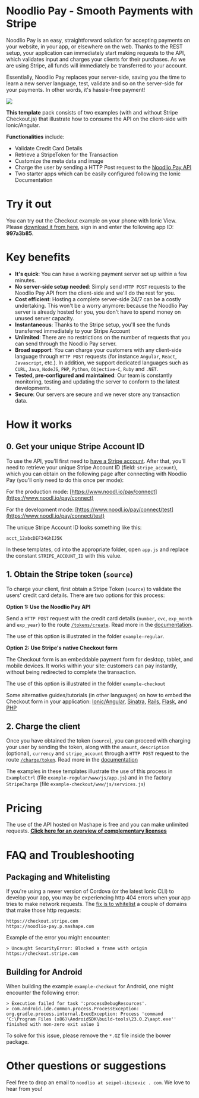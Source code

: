 # Noodlio Pay - Smooth Payments with Stripe

Noodlio Pay is an easy, straightforward solution for accepting payments on your website, in your app, or elsewhere on the web. Thanks to the REST setup, your application can immediately start making requests to the API, which validates input and charges your clients for their purchases. As we are using Stripe, all funds will immediately be transferred to your account.

Essentially, Noodlio Pay replaces your server-side, saving you the time to learn a new server language, test, validate and so on the server-side for your payments. In other words, it's hassle-free payment!

<img src="http://www.seipel-ibisevic.com/assets-external/noodlio-pay/banner.png">

**This template** pack consists of two examples (with and without Stripe Checkout.js) that illustrate how to consume the API on the client-side with Ionic/Angular.

**Functionalities** include:

- Validate Credit Card Details
- Retrieve a StripeToken for the Transaction
- Customize the meta data and image
- Charge the user by sending a HTTP Post request to the [Noodlio Pay API](https://market.mashape.com/noodlio/noodlio-pay-smooth-payments-with-stripe)
- Two starter apps  which can be easily configured following the Ionic Documentation

# Try it out
You can try out the Checkout example on your phone with Ionic View. Please [download it from here](https://view.ionic.io), sign in and enter the following app ID: **997a3b85**.

# Key benefits

- **It's quick**: You can have a working payment server set up within a few minutes.
- **No server-side setup needed**: Simply send `HTTP POST` requests to the Noodlio Pay API from the client-side and we'll do the rest for you.
- **Cost efficient**: Hosting a complete server-side 24/7 can be a costly undertaking. This won't be a worry anymore: because the Noodlio Pay server is already hosted for you, you don't have to spend money on unused server capacity.
- **Instantaneous**: Thanks to the Stripe setup, you'll see the funds transferred immediately to your Stripe Account
- **Unlimited**: There are no restrictions on the number of requests that you can send through the Noodlio Pay server.
- **Broad support**: You can charge your customers with any client-side language through `HTTP POST` requests (for instance `Angular`, `React`, `Javascript`, etc.). In addition, we support dedicated languages such as `CURL`, `Java`, `NodeJS`, `PHP`, `Python`, `Objective-C`, `Ruby` and `.NET`.
- **Tested, pre-configured and maintained**: Our team is constantly monitoring, testing and updating the server to conform to the latest developments.
- **Secure**: Our servers are secure and we never store any transaction data.

# How it works

## 0. Get your unique Stripe Account ID

To use the API, you'll first need to [have a  Stripe account](https://www.stripe.com). After that, you'll need to retrieve your unique Stripe Account ID (field: `stripe_account`), which you can obtain on the following page after connecting with Noodlio Pay (you'll only need to do this once per mode):

For the production mode:
[https://www.noodl.io/pay/connect](https://www.noodl.io/pay/connect)

For the development mode:
[https://www.noodl.io/pay/connect/test](https://www.noodl.io/pay/connect/test)

The unique Stripe Account ID looks something like this:

```
acct_12abcDEF34GhIJ5K
```

In these templates, cd into the appropriate folder, open `app.js` and replace the constant `STRIPE_ACCOUNT_ID` with this value.

## 1. Obtain the Stripe token (`source`)

To charge your client, first obtain a Stripe Token (`source`) to validate the users' credit card details. There are two options for this process:

**Option 1: Use the Noodlio Pay API**

Send a `HTTP POST` request with the credit card details (`number`, `cvc`, `exp_month` and `exp_year`) to the route [`/tokens/create`](https://market.mashape.com/noodlio/noodlio-pay-smooth-payments-with-stripe#tokens-create). Read more in the [documentation](https://market.mashape.com/noodlio/noodlio-pay-smooth-payments-with-stripe#tokens-create).

The use of this option is illustrated in the folder `example-regular`.

**Option 2: Use Stripe's native Checkout form**

The Checkout form is an embeddable payment form for desktop, tablet, and mobile devices. It works within your site: customers can pay instantly, without being redirected to complete the transaction.

The use of this option is illustrated in the folder `example-checkout`

Some alternative guides/tutorials (in other languages) on how to embed the Checkout form in your application: [Ionic/Angular](https://github.com/noodlio/noodlio-pay-ionic-example), [Sinatra](https://stripe.com/docs/checkout/sinatra), [Rails](https://stripe.com/docs/checkout/rails), [Flask](https://stripe.com/docs/checkout/flask), and [PHP](https://stripe.com/docs/checkout/php)

## 2. Charge the client

Once you have obtained the token (`source`), you can proceed with charging your user by sending the token, along with the `amount`, `description` (optional), `currency` and `stripe_account` through a `HTTP POST` request to the route [`/charge/token`](https://market.mashape.com/noodlio/noodlio-pay-smooth-payments-with-stripe#charge-token). Read more in the [documentation](https://market.mashape.com/noodlio/noodlio-pay-smooth-payments-with-stripe#charge-token)

The examples in these templates illustrate the use of this process in `ExampleCtrl` (file `example-regular/www/js/app.js`) and in the factory `StripeCharge` (file `example-checkout/www/js/services.js`)

# Pricing

The use of the API hosted on Mashape is free and you can make unlimited requests. [**Click here for an overview of complementary licenses**](https://www.noodl.io/pay/plans)

# FAQ and Troubleshooting

## Packaging and Whitelisting

If you're using a newer version of Cordova (or the latest Ionic CLI) to develop your app, you may be experiencing http 404 errors when your app tries to make network requests. The [fix is to whitelist](http://docs.ionic.io/docs/cordova-whitelist) a couple of domains that make those http requests:

```
https://checkout.stripe.com
https://noodlio-pay.p.mashape.com
```

Example of the error you might encounter:

```
> Uncaught SecurityError: Blocked a frame with origin https://checkout.stripe.com
```

## Building for Android

When building the example `example-checkout` for Android, one might encounter the following error:

```
> Execution failed for task ':processDebugResources'.
> com.android.ide.common.process.ProcessException: org.gradle.process.internal.ExecException: Process 'command 'C:\Program Files (x86)\AndroidSDK\build-tools\23.0.2\aapt.exe'' finished with non-zero exit value 1
```

To solve for this issue, please remove the `*.GZ` file inside the bower package.

# Other questions or suggestions

Feel free to drop an email to `noodlio at seipel-ibisevic . com`. We love to hear from you!
